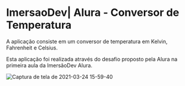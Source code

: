 # ImersaoDev| Alura - Conversor de Temperatura

A aplicação consiste em um conversor de temperatura em Kelvin, Fahrenheit e Celsius. 

Esta aplicação foi realizada através do desafio proposto pela Alura na primeira aula da ImersãoDev Alura.

![Captura de tela de 2021-03-24 15-59-40](https://user-images.githubusercontent.com/57800589/113212335-faedf280-924c-11eb-8e08-bb76cb8cd459.png)
